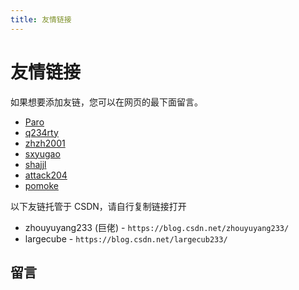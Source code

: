 ```yaml
---
title: 友情链接
---
```


# 友情链接

<vue-metadata author="swwind" time="2023-3-4" :outdate="false"></vue-metadata>

如果想要添加友链，您可以在网页的最下面留言。

- [Paro](https://paro.one/)
- [q234rty](https://q234rty.top/)
- [zhzh2001](https://zhzh2001.bitbucket.io/)
- [sxyugao](https://sxyugao.top/)
- [shajjl](https://shajjl.github.io/)
- [attack204](https://blog.attack204.com/)
- [pomoke](https://typeof.pw/)

以下友链托管于 CSDN，请自行复制链接打开

- zhouyuyang233 (巨佬) - `https://blog.csdn.net/zhouyuyang233/`
- largecube - `https://blog.csdn.net/largecub233/`

## 留言

<vue-comments path="friends"></vue-comments>
